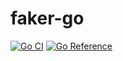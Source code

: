 # faker-go
[![Go CI](https://github.com/Devansh3712/faker-go/actions/workflows/go.yml/badge.svg)](https://github.com/Devansh3712/faker-go/actions/workflows/go.yml)
[![Go Reference](https://pkg.go.dev/badge/github.com/Devansh3712/faker-go.svg)](https://pkg.go.dev/github.com/Devansh3712/faker-go)
